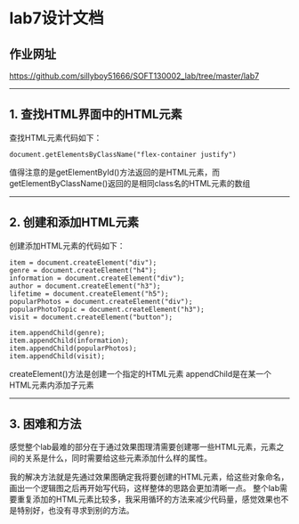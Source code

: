lab7设计文档
====================
## 作业网址  

https://github.com/sillyboy51666/SOFT130002_lab/tree/master/lab7

---------------------------
## 1. 查找HTML界面中的HTML元素

查找HTML元素代码如下：
````
document.getElementsByClassName("flex-container justify")
````

值得注意的是getElementById()方法返回的是HTML元素，而getElementByClassName()返回的是相同class名的HTML元素的数组

---------------------------------------------
## 2. 创建和添加HTML元素

创建添加HTML元素的代码如下：
```
item = document.createElement("div");
genre = document.createElement("h4");
information = document.createElement("div");
author = document.createElement("h3");
lifetime = document.createElement("h5");
popularPhotos = document.createElement("div");
popularPhotoTopic = document.createElement("h3");
visit = document.createElement("button");

item.appendChild(genre);
item.appendChild(information);
item.appendChild(popularPhotos);
item.appendChild(visit);
```

createElement()方法是创建一个指定的HTML元素
appendChild是在某一个HTML元素内添加子元素

---------------------------------------
## 3. 困难和方法

感觉整个lab最难的部分在于通过效果图理清需要创建哪一些HTML元素，元素之间的关系是什么，同时需要给这些元素添加什么样的属性。

我的解决方法就是先通过效果图确定我将要创建的HTML元素，给这些对象命名，画出一个逻辑图之后再开始写代码，这样整体的思路会更加清晰一点。
整个lab需要重复添加的HTML元素比较多，我采用循环的方法来减少代码量，感觉效果也不是特别好，也没有寻求到别的方法。